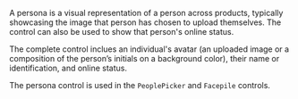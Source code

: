 A persona is a visual representation of a person across products, typically showcasing the image that person has chosen to upload themselves. The control can also be used to show that person's online status.

The complete control inclues an individual's avatar (an uploaded image or a composition of the person’s initials on a background color), their name or identification, and online status.

The persona control is used in the `PeoplePicker` and `Facepile` controls.
